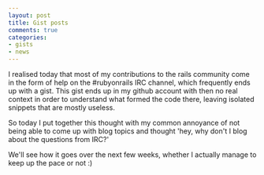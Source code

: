 ```yaml
---
layout: post
title: Gist posts
comments: true
categories: 
- gists
- news
---
```

I realised today that most of my contributions to the rails community come in the form of help on the #rubyonrails IRC channel, which frequently ends up with a gist.
This gist ends up in my github account with then no real context in order to understand what formed the code there, leaving isolated snippets that are mostly useless.
<!-- more -->

So today I put together this thought with my common annoyance of not being able to come up with blog topics and thought 'hey, why don't I blog about the questions from IRC?'

We'll see how it goes over the next few weeks, whether I actually manage to keep up the pace or not :)
